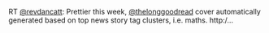 RT <a href="http://twitter.com/revdancatt">@revdancatt</a>: Prettier this week, <a href="http://twitter.com/thelonggoodread">@thelonggoodread</a> cover automatically generated based on top news story tag clusters, i.e. maths. http:/…